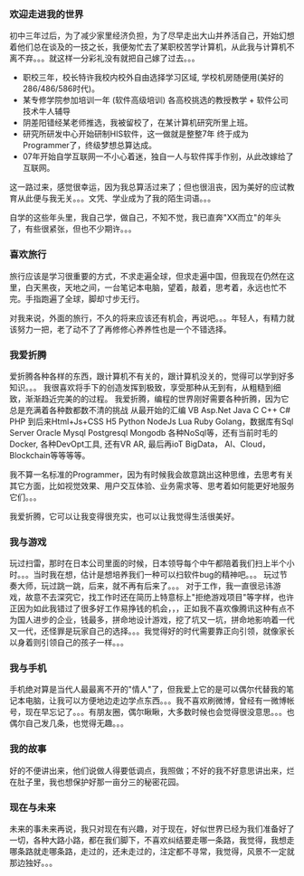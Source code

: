 ### 欢迎走进我的世界

初中三年过后，为了减少家里经济负担，为了尽早走出大山并养活自己，开始幻想着他们总在谈及的一技之长，我便匆忙去了某职校苦学计算机，从此我与计算机不离不弃。。。就这样一分彩礼没有就把自己嫁了过去。。。

* 职校三年，校长特许我校内校外自由选择学习区域, 学校机房随便用(美好的286/486/586时代)。
* 某专修学院参加培训一年 (软件高级培训) 各高校挑选的教授教学 + 软件公司技术牛人辅导
* 阴差阳错经某老师推选，我被留校了，在某计算机研究所里上班。
* 研究所研发中心开始研制HIS软件，这一做就是整整7年 终于成为Programmer了，终级梦想总算达成。
* 07年开始自学互联网一不小心着迷，独自一人与软件挥手作别，从此改嫁给了互联网。

这一路过来，感觉很幸运，因为我总算活过来了；但也很沮丧，因为美好的应试教育从此便与我无关。。。文凭、学业成为了我的陌生词语。。。

自学的这些年头里，我自己学，做自己，不知不觉，我已直奔"XX而立"的年头了，有些很紧张，但也不少期许。。。

### 喜欢旅行 ###

旅行应该是学习很重要的方式，不求走遍全球，但求走遍中国，但我现在仍然在这里，白天黑夜，天地之间，一台笔记本电脑，望着，敲着，思考着，永远也忙不完。手指跑遍了全球，脚却寸步无行。

对我来说，外面的旅行，不久的将来应该还有机会，再说吧。。。年轻人，有精力就该努力一把，老了动不了了再修修心养养性也是一个不错选择。

### 我爱折腾 ###

爱折腾各种各样的东西，跟计算机不有关的，跟计算机没关的，觉得可以学到好多知识。。。
我很喜欢将手下的创造发挥到极致，享受那种从无到有，从粗糙到细致，渐渐趋近完美的的过程。
我爱折腾，编程的世界刚好需要各种折腾，因为它总是充满着各种数都数不清的挑战 从最开始的汇编 VB Asp.Net Java C C++ C# PHP 到后来Html+Js+CSS H5 Python NodeJs Lua Ruby Golang，数据库有Sql Server Oracle Mysql Postgresql Mongodb 各种NoSql等，还有当前时毛的Docker, 各种DevOpt工具, 还有VR AR, 最后再ioT BigData， AI、Cloud，Blockchain等等等等。

我不算一名标准的Programmer，因为有时候我会故意跳出这种思维，去思考有关其它方面，比如视觉效果、用户交互体验、业务需求等、思考着如何能更好地服务它们。。。

我爱折腾，它可以让我变得很充实，也可以让我觉得生活很美好。

### 我与游戏 ###

玩过扫雷，那时在日本公司里面的时候，日本领导每个中午都陪着我们扫上半个小时。。。当时我在想，估计是想培养我们一种可以扫软件bug的精神吧。。。
玩过节奏大师，玩过跳一跳，后来，就不再有后来了。。。
对于工作，我一直很忌讳游戏，故意不去深究它，找工作时还在简历上特意标上"拒绝游戏项目"等字样，也许正因为如此我错过了很多好工作易挣钱的机会，，，正如我不喜欢像腾讯这种有点不为国人进步的企业，钱最多，拼命地设计游戏，挖了坑又一坑，拼命地影响着一代又一代，还怪罪是玩家自己的选择。。。我觉得好的时代需要靠正向引领，就像家长以身着则引领自己的孩子一样。。。

### 我与手机 ###

手机绝对算是当代人最最离不开的"情人"了，但我爱上它的是可以偶尔代替我的笔记本电脑，让我可以方便地边走边学点东西。。。我不喜欢刷微博，曾经有一微博帐号，现在早忘记了。。。有朋友圈，偶尔瞅瞅，大多数时候也会觉得很没意思。。。也偶尔自己发几条，也觉得无趣。。。

### 我的故事 ###

好的不便讲出来，他们说做人得要低调点，我照做；不好的我不好意思讲出来，烂在肚子里，我也想保护好那一亩分三的秘密花园。

### 现在与未来 ###
未来的事未来再说，我只对现在有兴趣，对于现在，好似世界已经为我们准备好了一切，各种大路小路，都在我们脚下，不喜欢纠结要走哪一条路，我觉得，我想走哪条路就走哪条路，走过的，还未走过的，注定都不寻常，我觉得，风景不一定就那边独好。。。
